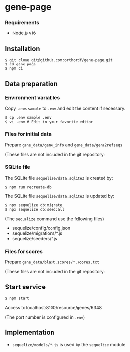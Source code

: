 # gene-page

### Requirements

- Node.js v16

## Installation

```
$ git clone git@github.com:orthordf/gene-page.git
$ cd gene-page
$ npm ci
```

## Data preparation

### Environment variables

Copy `.env.sample` to `.env` and edit the content if necessary.

```
$ cp .env.sample .env
$ vi .env # Edit in your favorite editor
```

### Files for initial data

Prepare `gene_data/gene_info` and `gene_data/gene2refseqs`

(These files are not included in the git repository)

### SQLite file

The SQLite file `sequelize/data.sqlite3` is created by:

```
$ npm run recreate-db
```

The SQLite file `sequelize/data.sqlite3` is updated by:

```
$ npx sequelize db:migrate
$ npx sequelize db:seed:all
```

(The `sequelize` command use the following files)

- sequelize/config/config.json
- sequelize/migrations/\*.js
- sequelize/seeders/\*.js

### Files for scores

Prepare `gene_data/blast.scores/*.scores.txt`

(These files are not included in the git repository)

## Start service

```
$ npm start
```

Access to localhost:8100/resource/genes/6348

(The port number is configured in `.env`)

## Implementation

- `sequelize/models/*.js` is used by the `sequelize` module
